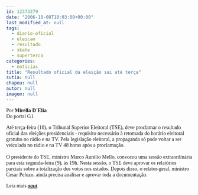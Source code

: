 ```yaml
---
id: 12373279
date: "2006-10-08T18:03:00+00:00"
last_modified_at: null
tags:
  - diario-oficial
  - eleicao
  - resultado
  - skate
  - superterca
categories:
  - noticias
title: "Resultado oficial da eleição sai até terça"
sutia: null
chapeu: null
autor: null
imagem: null
---
```

<p><P><FONT face=Verdana>Por <STRONG>Mirella D´Elia<BR></STRONG>Do portal G1</FONT></P></p>
<p><P><FONT face=Verdana>Até terça-feira (10), o Tribunal Superior Eleitoral (TSE), deve proclamar o resultado oficial das eleições presidenciais - requisito necessário à retomada do horário eleitoral gratuito no rádio e na TV. Pela legislação eleitoral, a propaganda&nbsp;só pode voltar a ser veiculada no rádio e na TV 48 horas após a proclamação.<BR><BR>O presidente do TSE, ministro Marco Aurélio Mello, convocou uma sessão extraordinária para esta segunda-feira (9), às 19h.&nbsp;Nesta sessão, o TSE deve aprovar os relatórios parciais sobre a totalização dos votos nos estados.&nbsp;Depois disso, o relator-geral, ministro Cesar Peluzo, ainda precisa analisar e&nbsp;aprovar toda a documentação.&nbsp;&nbsp;</FONT></P></p>
<p><P><FONT face=Verdana>Leia mais <A href=\"https://g1.globo.com/Noticias/Eleicoes/0,,AA1303107-6282,00.html\" target=_blamk><STRONG><EM>aqui</EM></STRONG></A>. </FONT></P> </p>
